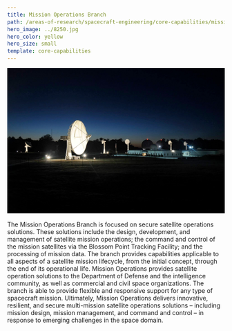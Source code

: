 ```yaml
---
title: Mission Operations Branch
path: /areas-of-research/spacecraft-engineering/core-capabilities/mission-operations-branch
hero_image: ../8250.jpg
hero_color: yellow
hero_size: small
template: core-capabilities
---
```

![Blossom Point Tracking Facility](8250.jpg)

The Mission Operations Branch is focused on secure satellite operations solutions. These solutions include the design, development, and management of satellite mission operations; the command and control of the mission satellites via the Blossom Point Tracking Facility; and the processing of mission data. The branch provides capabilities applicable to all aspects of a satellite mission lifecycle, from the initial concept, through the end of its operational life. Mission Operations provides satellite operation solutions to the Department of Defense and the intelligence community, as well as commercial and civil space organizations. The branch is able to provide flexible and responsive support for any type of spacecraft mission. Ultimately, Mission Operations delivers innovative, resilient, and secure multi-mission satellite operations solutions – including mission design, mission management, and command and control – in response to emerging challenges in the space domain.